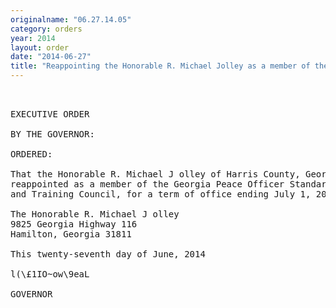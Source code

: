 ```yaml
---
originalname: "06.27.14.05"
category: orders
year: 2014
layout: order
date: "2014-06-27"
title: "Reappointing the Honorable R. Michael Jolley as a member of the Georgia Peace Officer Standards and Training Council"
---
```

<pre>
 

EXECUTIVE ORDER

BY THE GOVERNOR:

ORDERED:

That the Honorable R. Michael J olley of Harris County, Georgia, is
reappointed as a member of the Georgia Peace Officer Standards
and Training Council, for a term of office ending July 1, 2017.

The Honorable R. Michael J olley
9825 Georgia Highway 116
Hamilton, Georgia 31811

This twenty-seventh day of June, 2014

l(\£1IO~ow\9eaL

GOVERNOR

</pre>
